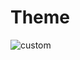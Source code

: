 # Theme 
![custom](https://github.com/user-attachments/assets/2b8a4810-e95d-4ff5-a488-9e4d20122212)
